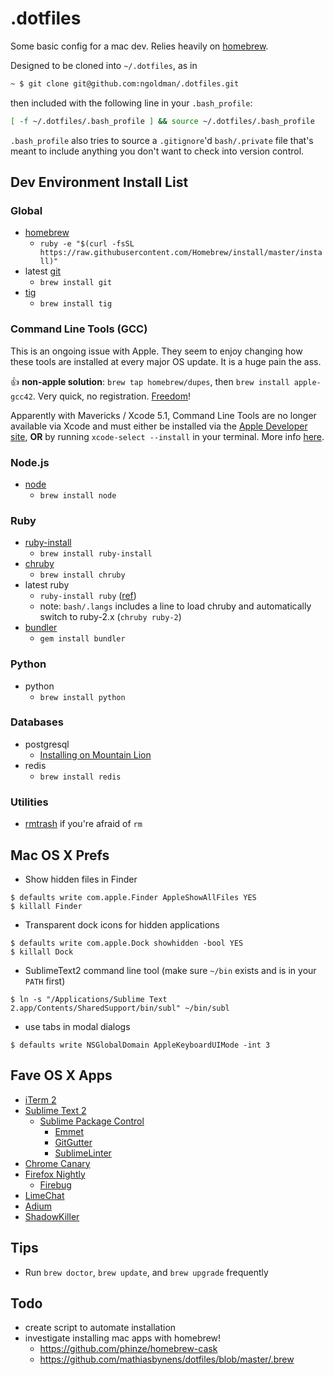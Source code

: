 # .dotfiles

Some basic config for a mac dev. Relies heavily on [homebrew](https://github.com/mxcl/homebrew).

Designed to be cloned into `~/.dotfiles`, as in

```sh
~ $ git clone git@github.com:ngoldman/.dotfiles.git
```

then included with the following line in your `.bash_profile`:

```sh
[ -f ~/.dotfiles/.bash_profile ] && source ~/.dotfiles/.bash_profile
```

`.bash_profile` also tries to source a `.gitignore`'d `bash/.private` file that's meant to include anything you don't want to check into version control.

## Dev Environment Install List

### Global

* [homebrew](https://github.com/mxcl/homebrew/wiki/installation)
  * `ruby -e "$(curl -fsSL https://raw.githubusercontent.com/Homebrew/install/master/install)"`
* latest [git](http://git-scm.com)
  * `brew install git`
* [tig](http://jonas.nitro.dk/tig)
  * `brew install tig`

### Command Line Tools (GCC)

This is an ongoing issue with Apple. They seem to enjoy changing how these tools are installed at every major OS update. It is a huge pain the ass.

:+1: **non-apple solution**: `brew tap homebrew/dupes`, then `brew install apple-gcc42`. Very quick, no registration. [Freedom](http://cdn.memegenerator.net/instances/400x/35280005.jpg)!

Apparently with Mavericks / Xcode 5.1, Command Line Tools are no longer available via Xcode and must either be installed via the [Apple Developer site](https://developer.apple.com/downloads/index.action?=command%20line%20tools), **OR** by running `xcode-select --install` in your terminal. More info [here](http://stackoverflow.com/questions/9329243/xcode-4-4-command-line-tools).

### Node.js

* [node](http://nodejs.org)
  * `brew install node`

### Ruby

* [ruby-install](https://github.com/postmodern/ruby-install)
  * `brew install ruby-install`
* [chruby](https://github.com/postmodern/chruby)
  * `brew install chruby`
* latest ruby
  * `ruby-install ruby` ([ref](https://github.com/postmodern/ruby-install#synopsis))
  * note: `bash/.langs` includes a line to load chruby and automatically switch to ruby-2.x (`chruby ruby-2`)
* [bundler](http://gembundler.com)
  * `gem install bundler`

### Python

* python
  * `brew install python`

### Databases

* postgresql
  * [Installing on Mountain Lion](https://coderwall.com/p/1mni7w)
* redis
  * `brew install redis`

### Utilities

* [rmtrash](http://www.nightproductions.net/cli.htm) if you're afraid of `rm`


## Mac OS X Prefs

* Show hidden files in Finder

```
$ defaults write com.apple.Finder AppleShowAllFiles YES
$ killall Finder
```

* Transparent dock icons for hidden applications

```
$ defaults write com.apple.Dock showhidden -bool YES
$ killall Dock
```

* SublimeText2 command line tool (make sure `~/bin` exists and is in your `PATH` first)

```
$ ln -s "/Applications/Sublime Text 2.app/Contents/SharedSupport/bin/subl" ~/bin/subl
```

* use tabs in modal dialogs

```
$ defaults write NSGlobalDomain AppleKeyboardUIMode -int 3
```

## Fave OS X Apps

* [iTerm 2](http://www.iterm2.com/)
* [Sublime Text 2](http://www.sublimetext.com/2)
  * [Sublime Package Control](http://wbond.net/sublime_packages/package_control)
    * [Emmet](https://github.com/sergeche/emmet-sublime)
    * [GitGutter](https://github.com/jisaacks/GitGutter)
    * [SublimeLinter](https://github.com/SublimeLinter/SublimeLinter)
* [Chrome Canary](https://tools.google.com/dlpage/chromesxs/)
* [Firefox Nightly](http://nightly.mozilla.org/)
  * [Firebug](http://getfirebug.com/)
* [LimeChat](http://limechat.net/mac/)
* [Adium](http://adium.im/)
* [ShadowKiller](http://unsanity.com/haxies/shadowkiller/)

## Tips

* Run `brew doctor`, `brew update`, and `brew upgrade` frequently

## Todo

* create script to automate installation
* investigate installing mac apps with homebrew!
  * https://github.com/phinze/homebrew-cask
  * https://github.com/mathiasbynens/dotfiles/blob/master/.brew
